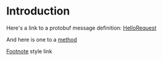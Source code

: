 # Introduction

Here's a link to a protobuf message definition: [HelloRequest](proto!(HelloRequest))

And here is one to a [method](proto!(Greeter::StreamHello))

[Footnote][1] style link

[1]: (/proto/helloworld.md)
